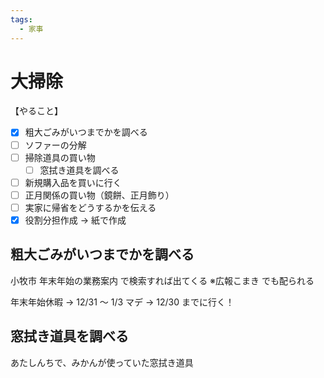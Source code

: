 ```yaml
---
tags:
  - 家事
---
```


# 大掃除

【やること】

- [x] 粗大ごみがいつまでかを調べる
- [ ] ソファーの分解
- [ ] 掃除道具の買い物
  - [ ] 窓拭き道具を調べる
- [ ] 新規購入品を買いに行く
- [ ] 正月関係の買い物（鏡餅、正月飾り）
- [ ] 実家に帰省をどうするかを伝える
- [x] 役割分担作成 → 紙で作成

## 粗大ごみがいつまでかを調べる

小牧市 年末年始の業務案内 で検索すれば出てくる
※広報こまき でも配られる

年末年始休暇 → 12/31 〜 1/3 マデ → 12/30 までに行く！

## 窓拭き道具を調べる

あたしんちで、みかんが使っていた窓拭き道具
